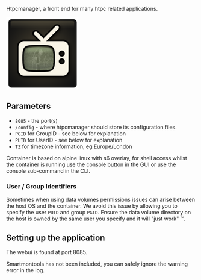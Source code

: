 Htpcmanager, a front end for many htpc related applications.

[appurl]: https://github.com/Hellowlol/HTPC-Manager
[![htpcmanager](https://raw.githubusercontent.com/linuxserver/docker-templates/master/linuxserver.io/img/htpcmanager-icon.png)][appurl]

## Parameters

* `8085` - the port(s)
* `/config` - where htpcmanager should store its configuration files.
* `PGID` for GroupID - see below for explanation
* `PUID` for UserID - see below for explanation
* `TZ` for timezone information, eg Europe/London

Container is based on alpine linux with s6 overlay, for shell access whilst the container is running use the console button in the GUI or use the console sub-command in the CLI.


### User / Group Identifiers

Sometimes when using data volumes permissions issues can arise between the host OS and the container. We avoid this issue by allowing you to specify the user `PUID` and group `PGID`. Ensure the data volume directory on the host is owned by the same user you specify and it will "just work" ™.

## Setting up the application

The webui is found at port 8085.

Smartmontools has not been included, you can safely ignore the warning error in the log.

